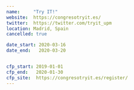 ```yaml
---
name:     "Try IT!"
website:  https://congresotryit.es/
twitter:  https://twitter.com/tryit_upm
location: Madrid, Spain
cancelled: true

date_start: 2020-03-16
date_end:   2020-03-20


cfp_start: 2019-01-01
cfp_end:   2020-01-30
cfp_site:  https://congresotryit.es/register/
---
```

